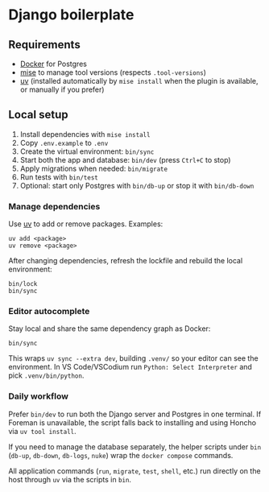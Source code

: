 # Django boilerplate

## Requirements

- [Docker](https://www.docker.com/) for Postgres
- [mise](https://mise.jdx.dev/) to manage tool versions (respects `.tool-versions`)
- [uv](https://docs.astral.sh/uv/) (installed automatically by `mise install` when the plugin is available, or manually if you prefer)

## Local setup

1. Install dependencies with `mise install`
2. Copy `.env.example` to `.env`
3. Create the virtual environment: `bin/sync`
4. Start both the app and database: `bin/dev` (press `Ctrl+C` to stop)
5. Apply migrations when needed: `bin/migrate`
6. Run tests with `bin/test`
7. Optional: start only Postgres with `bin/db-up` or stop it with `bin/db-down`

### Manage dependencies

Use [uv](https://docs.astral.sh/uv/) to add or remove packages. Examples:

```shell
uv add <package>
uv remove <package>
```

After changing dependencies, refresh the lockfile and rebuild the local environment:

```shell
bin/lock
bin/sync
```

### Editor autocomplete

Stay local and share the same dependency graph as Docker:

```shell
bin/sync
```

This wraps `uv sync --extra dev`, building `.venv/` so your editor can see the environment. In VS Code/VSCodium run `Python: Select Interpreter` and pick `.venv/bin/python`.

### Daily workflow

Prefer `bin/dev` to run both the Django server and Postgres in one terminal. If Foreman is unavailable, the script falls back to installing and using Honcho via `uv tool install`.

If you need to manage the database separately, the helper scripts under `bin` (`db-up`, `db-down`, `db-logs`, `nuke`) wrap the `docker compose` commands.

All application commands (`run`, `migrate`, `test`, `shell`, etc.) run directly on the host through `uv` via the scripts in `bin`.
